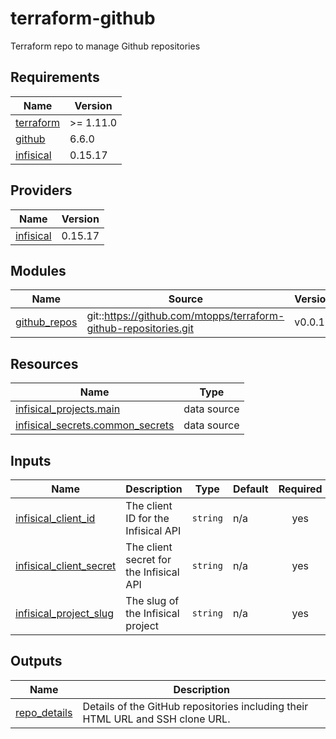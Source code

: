 # terraform-github
Terraform repo to manage Github repositories

<!-- BEGIN_TF_DOCS -->
## Requirements

| Name | Version |
|------|---------|
| <a name="requirement_terraform"></a> [terraform](#requirement\_terraform) | >= 1.11.0 |
| <a name="requirement_github"></a> [github](#requirement\_github) | 6.6.0 |
| <a name="requirement_infisical"></a> [infisical](#requirement\_infisical) | 0.15.17 |

## Providers

| Name | Version |
|------|---------|
| <a name="provider_infisical"></a> [infisical](#provider\_infisical) | 0.15.17 |

## Modules

| Name | Source | Version |
|------|--------|---------|
| <a name="module_github_repos"></a> [github\_repos](#module\_github\_repos) | git::https://github.com/mtopps/terraform-github-repositories.git | v0.0.1 |

## Resources

| Name | Type |
|------|------|
| [infisical_projects.main](https://registry.terraform.io/providers/Infisical/infisical/0.15.17/docs/data-sources/projects) | data source |
| [infisical_secrets.common_secrets](https://registry.terraform.io/providers/Infisical/infisical/0.15.17/docs/data-sources/secrets) | data source |

## Inputs

| Name | Description | Type | Default | Required |
|------|-------------|------|---------|:--------:|
| <a name="input_infisical_client_id"></a> [infisical\_client\_id](#input\_infisical\_client\_id) | The client ID for the Infisical API | `string` | n/a | yes |
| <a name="input_infisical_client_secret"></a> [infisical\_client\_secret](#input\_infisical\_client\_secret) | The client secret for the Infisical API | `string` | n/a | yes |
| <a name="input_infisical_project_slug"></a> [infisical\_project\_slug](#input\_infisical\_project\_slug) | The slug of the Infisical project | `string` | n/a | yes |

## Outputs

| Name | Description |
|------|-------------|
| <a name="output_repo_details"></a> [repo\_details](#output\_repo\_details) | Details of the GitHub repositories including their HTML URL and SSH clone URL. |
<!-- END_TF_DOCS -->